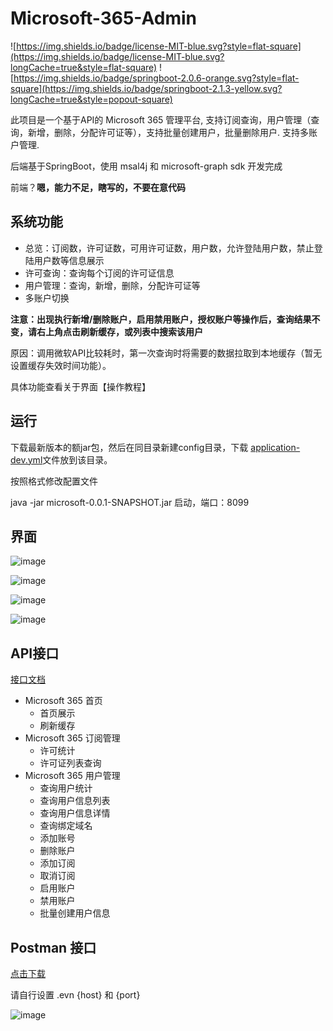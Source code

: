 # Microsoft-365-Admin
 
![https://img.shields.io/badge/license-MIT-blue.svg?style=flat-square](https://img.shields.io/badge/license-MIT-blue.svg?longCache=true&style=flat-square)
![https://img.shields.io/badge/springboot-2.0.6-orange.svg?style=flat-square](https://img.shields.io/badge/springboot-2.1.3-yellow.svg?longCache=true&style=popout-square)

此项目是一个基于API的 Microsoft 365 管理平台, 支持订阅查询，用户管理（查询，新增，删除，分配许可证等），支持批量创建用户，批量删除用户. 支持多账户管理.

后端基于SpringBoot，使用 msal4j 和 microsoft-graph sdk 开发完成

前端？**嗯，能力不足，瞎写的，不要在意代码**


## 系统功能

- 总览：订阅数，许可证数，可用许可证数，用户数，允许登陆用户数，禁止登陆用户数等信息展示
- 许可查询：查询每个订阅的许可证信息
- 用户管理：查询，新增，删除，分配许可证等
- 多账户切换

**注意：出现执行新增/删除账户，启用禁用账户，授权账户等操作后，查询结果不变，请右上角点击刷新缓存，或列表中搜索该用户**

原因：调用微软API比较耗时，第一次查询时将需要的数据拉取到本地缓存（暂无设置缓存失效时间功能）。

具体功能查看关于界面【操作教程】

## 运行

下载最新版本的额jar包，然后在同目录新建config目录，下载 [application-dev.yml](https://github.com/6mb/Microsoft-365-Admin/blob/master/src/main/resources/config/application-dev.yml)文件放到该目录。

按照格式修改配置文件

java -jar microsoft-0.0.1-SNAPSHOT.jar 启动，端口：8099



## 界面

![image](https://github.com/6mb/Microsoft-365-Admin/blob/master/.github/首页.png)

![image](https://github.com/6mb/Microsoft-365-Admin/blob/master/.github/订阅管理.png)

![image](https://github.com/6mb/Microsoft-365-Admin/blob/master/.github/用户管理.png)

![image](https://github.com/6mb/Microsoft-365-Admin/blob/master/.github/关于.png)

## API接口

[接口文档](https://github.com/6mb/Microsoft-365-Admin/blob/master/Microsoft%20365%20Admin.md)

- Microsoft 365 首页
    - 首页展示
    - 刷新缓存
- Microsoft 365 订阅管理
    - 许可统计
    - 许可证列表查询
- Microsoft 365 用户管理
    - 查询用户统计
    - 查询用户信息列表
    - 查询用户信息详情
    - 查询绑定域名
    - 添加账号
    - 删除账户
    - 添加订阅
    - 取消订阅
    - 启用账户
    - 禁用账户
    - 批量创建用户信息
## Postman 接口

 [点击下载](https://raw.githubusercontent.com/6mb/Microsoft-365-Admin/master/.github/Microsoft%20365%20Admin.postman_collection.json)

请自行设置 .evn  {host} 和 {port}

![image](https://github.com/6mb/Microsoft-365-Admin/blob/master/.github/接口.png)
